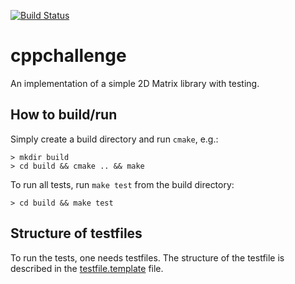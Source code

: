 [![Build Status](https://travis-ci.org/mirzadeh/cppchallenge.svg?branch=master)](https://travis-ci.org/mirzadeh/cppchallenge)
# cppchallenge
An implementation of a simple 2D Matrix library with testing.

## How to build/run
Simply create a build directory and run `cmake`, e.g.:

```
> mkdir build
> cd build && cmake .. && make
```

To run all tests, run `make test` from the build directory:
``` 
> cd build && make test 
```

## Structure of testfiles
To run the tests, one needs testfiles. The structure of the testfile is described in the [testfile.template](testfile.template) file.
